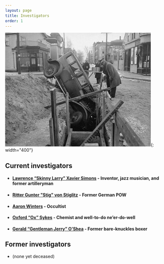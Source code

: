 ```yaml
---
layout: page
title: Investigators
order: 1
---
```


![chase scene gone wrong](/images/chase-scene-gone-wrong.jpg){: width="400"}

## Current investigators

* #### [Lawrence “Skinny Larry” Xavier Simons](../investigators/larry) - Inventor, jazz musician, and former artilleryman
* #### [Ritter Gunter "Stig" von Stiglitz](../investigators/stig) - Former German POW
* #### [Aaron Winters](../investigators/aaron) - Occultist
* #### [Oxford “Ox” Sykes](../investigators/ox) - Chemist and well-to-do ne’er-do-well
* #### [Gerald “Gentleman Jerry” O’Shea](../investigators/jerry) - Former bare-knuckles boxer

## Former investigators

* (none yet deceased)
